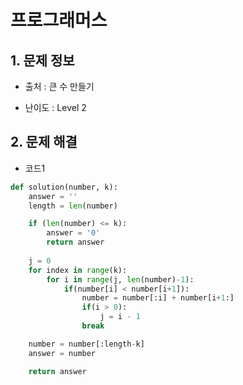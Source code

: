 # 프로그래머스  

## 1. 문제 정보

- 출처 : 큰 수 만들기

- 난이도 : Level 2

## 2. 문제 해결

- 코드1 
```python
def solution(number, k):
    answer = ''
    length = len(number)

    if (len(number) <= k):
        answer = '0'
        return answer
    
    j = 0
    for index in range(k):
        for i in range(j, len(number)-1):
            if(number[i] < number[i+1]):
                number = number[:i] + number[i+1:]
                if(i > 0):
                    j = i - 1
                break

    number = number[:length-k]
    answer = number

    return answer
```   
